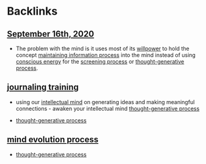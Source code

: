 
# Backlinks
## [September 16th, 2020](<September 16th, 2020.md>)
- The problem with the mind is it uses most of its [willpower](<willpower.md>) to hold the concept [maintaining information process](<maintaining information process.md>) into the mind instead of using [conscious energy](<conscious energy.md>) for the [screening process](<screening process.md>) or [thought-generative process](<thought-generative process.md>).

## [journaling training](<journaling training.md>)
- using our [intellectual mind](<intellectual mind.md>) on generating ideas and making meaningful connections - awaken your intellectual mind [thought-generative process](<thought-generative process.md>)

- [thought-generative process](<thought-generative process.md>)

## [mind evolution process](<mind evolution process.md>)
- [thought-generative process](<thought-generative process.md>)

